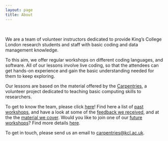 ```yaml
---
layout: page
title: About
---
```


<br/>

We are a team of volunteer instructors dedicated to provide King’s College London research students and staff with basic coding and data management knowledge.

To this aim, we offer regular workshops on different coding languages, and software.
All of our lessons involve live coding, so that the attendees can get hands-on experience and gain the basic understanding needed for them to keep exploring.

Our lessons are based on the material offered by the [Carpentries](https://carpentries.org/), a volunteer project dedicated to teaching basic computing skills to researchers.

To get to know the team, please click [here](team/)!
Find here a list of [past workshops](pastworkshops/), and have a look at some of the [feedback we received](feedback/), and at the the [material we cover](courses/).
Would you like to join one of our [future workshops](futureworkshops/)? Find more details [here](futureworkshops/).

To get in touch, please send us an email to [carpentries@kcl.ac.uk](mailto:carpentries@kcl.ac.uk).



